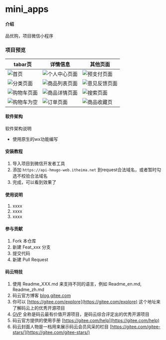 # mini_apps

#### 介绍
品优购，项目微信小程序


### 项目预览
| tabar页                                                                                                               | 详情信息                                                                                                                | 其他页面                                                                                                                |
| --------------------------------------------------------------------------------------------------------------------- | ----------------------------------------------------------------------------------------------------------------------- | ----------------------------------------------------------------------------------------------------------------------- |
| ![首页](https://images.gitee.com/uploads/images/2020/0415/105757_17091836_5429114.jpeg "2020-04-15_104931.jpg")       | ![个人中心页面](https://images.gitee.com/uploads/images/2020/0415/105418_6c8d5ee8_5429114.jpeg "2020-04-15_104831.jpg") | ![预支付页面](https://images.gitee.com/uploads/images/2020/0415/105910_5be1cf9c_5429114.jpeg "2020-04-15_105314.jpg")   |
| ![分类页面](https://images.gitee.com/uploads/images/2020/0415/105745_a83e13f0_5429114.jpeg "2020-04-15_104919.jpg")   | ![商品列表页面](https://images.gitee.com/uploads/images/2020/0415/105812_8c517c23_5429114.jpeg "2020-04-15_105125.jpg") | ![意见反馈页面](https://images.gitee.com/uploads/images/2020/0415/105856_0fbe49ad_5429114.jpeg "2020-04-15_105245.jpg") |
| ![购物车页面](https://images.gitee.com/uploads/images/2020/0415/105501_42af0835_5429114.jpeg "2020-04-15_104907.jpg") | ![商品详情页面](https://images.gitee.com/uploads/images/2020/0415/105824_1f4413f0_5429114.jpeg "2020-04-15_105143.jpg") | ![搜索页面](https://images.gitee.com/uploads/images/2020/0416/093850_31666b6c_5429114.jpeg "2020-04-16_093452.jpg")     |
| ![购物车为空](https://images.gitee.com/uploads/images/2020/0416/095615_c7647ce1_5429114.jpeg "2020-04-16_095320.jpg") | ![订单页面](https://images.gitee.com/uploads/images/2020/0416/095643_20da9530_5429114.jpeg "2020-04-16_095340.jpg") | ![商品收藏页](https://images.gitee.com/uploads/images/2020/0416/095708_56c8680c_5429114.jpeg "2020-04-16_095514.jpg")    |





#### 软件架构
软件架构说明
- 使用原生的wx功能编写

#### 安装教程

1.  导入项目到微信开发者工具
2.  添加 `https://api-hmugo-web.itheima.net` 到request合法域名，或者暂时勾选不校验合法域名
3.  完成，可以看到效果了

#### 使用说明

1.  xxxx
2.  xxxx
3.  xxxx

#### 参与贡献

1.  Fork 本仓库
2.  新建 Feat_xxx 分支
3.  提交代码
4.  新建 Pull Request


#### 码云特技

1.  使用 Readme\_XXX.md 来支持不同的语言，例如 Readme\_en.md, Readme\_zh.md
2.  码云官方博客 [blog.gitee.com](https://blog.gitee.com)
3.  你可以 [https://gitee.com/explore](https://gitee.com/explore) 这个地址来了解码云上的优秀开源项目
4.  [GVP](https://gitee.com/gvp) 全称是码云最有价值开源项目，是码云综合评定出的优秀开源项目
5.  码云官方提供的使用手册 [https://gitee.com/help](https://gitee.com/help)
6.  码云封面人物是一档用来展示码云会员风采的栏目 [https://gitee.com/gitee-stars/](https://gitee.com/gitee-stars/)

